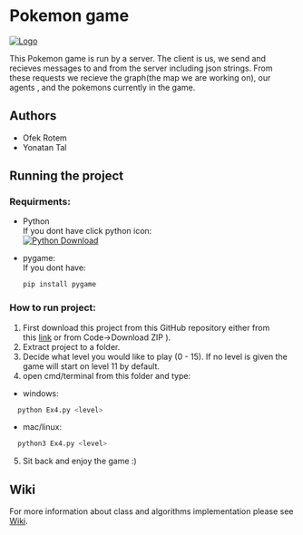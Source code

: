 
# Pokemon game
[![Logo](https://www.pinclipart.com/picdir/big/533-5333611_team-building-clip-art.png)]() 

This Pokemon game is run by a server.
The client is us, we send and recieves messages to and from the server including json strings.
From these requests we recieve the graph(the map we are working on), our agents , and the pokemons currently in the game.
## Authors
- Ofek Rotem
- Yonatan Tal

## Running the project
### Requirments:
- Python  
    If you dont have click python icon:   
    [![Python Download](https://www.python.org/static/community_logos/python-logo-master-v3-TM.png)](https://www.python.org/downloads/)

- pygame:  
    If you dont have:
    ```bash
    pip install pygame
    ```
### How to run project:
1. First download this project from this GitHub repository either from  
    this [link](https://github.com/ofekrotem400/OOP-Task4/archive/refs/heads/main.zip) or from Code->Download ZIP ).
2. Extract project to a folder.
3. Decide what level you would like to play (0 - 15). If no level is given the game will start on level 11 by default.
4. open cmd/terminal from this folder and type:
- windows:
```bash
  python Ex4.py <level>
```
- mac/linux:
```bash
  python3 Ex4.py <level>
```
5. Sit back and enjoy the game :)

## Wiki
For more information about class and algorithms implementation please see [Wiki](https://github.com/ofekrotem400/OOP-Task4/wiki).



